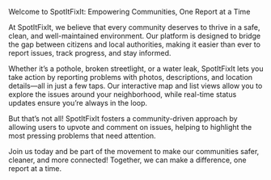 Welcome to SpotItFixIt: Empowering Communities, One Report at a Time

At SpotItFixIt, we believe that every community deserves to thrive in a safe, clean, and well-maintained environment. Our platform is designed to bridge the gap between citizens and local authorities, making it easier than ever to report issues, track progress, and stay informed. 

Whether it’s a pothole, broken streetlight, or a water leak, SpotItFixIt lets you take action by reporting problems with photos, descriptions, and location details—all in just a few taps. Our interactive map and list views allow you to explore the issues around your neighborhood, while real-time status updates ensure you’re always in the loop.

But that’s not all! SpotItFixIt fosters a community-driven approach by allowing users to upvote and comment on issues, helping to highlight the most pressing problems that need attention.

Join us today and be part of the movement to make our communities safer, cleaner, and more connected! Together, we can make a difference, one report at a time.
